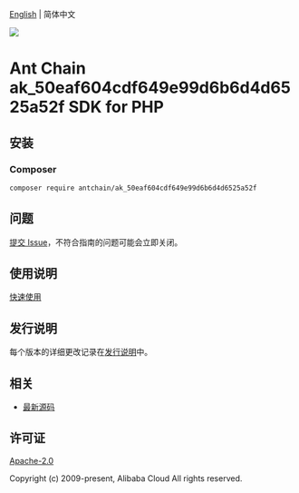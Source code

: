 [English](README.md) | 简体中文

![](https://aliyunsdk-pages.alicdn.com/icons/AlibabaCloud.svg)

# Ant Chain ak_50eaf604cdf649e99d6b6d4d6525a52f SDK for PHP

## 安装

### Composer

```bash
composer require antchain/ak_50eaf604cdf649e99d6b6d4d6525a52f
```

## 问题

[提交 Issue](https://github.com/alipay/antchain-openapi-prod-sdk/issues/new)，不符合指南的问题可能会立即关闭。

## 使用说明

[快速使用](https://github.com/alipay/antchain-openapi-prod-sdk)

## 发行说明

每个版本的详细更改记录在[发行说明](./ChangeLog.txt)中。

## 相关

* [最新源码](https://github.com/antchain-openapi-sdk-php)

## 许可证

[Apache-2.0](http://www.apache.org/licenses/LICENSE-2.0)

Copyright (c) 2009-present, Alibaba Cloud All rights reserved.
